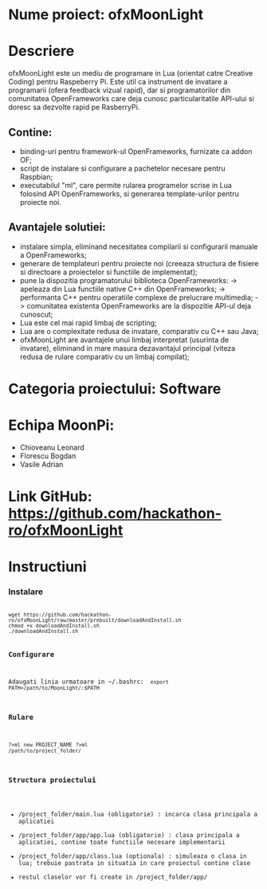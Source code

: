 # Nume proiect: ofxMoonLight 

# Descriere

ofxMoonLight este un mediu de programare in Lua (orientat catre Creative Coding) pentru Raspeberry Pi. 
Este util ca instrument de invatare a programarii (ofera feedback vizual rapid), dar si programatorilor din comunitatea OpenFrameworks care deja cunosc particularitatile
API-ului si doresc sa dezvolte rapid pe RasberryPi.

## Contine: 
- binding-uri pentru framework-ul OpenFrameworks, furnizate ca addon OF;
- script de instalare si configurare a pachetelor necesare pentru Raspbian;
- executabilul "ml", care permite rularea programelor scrise in Lua folosind API OpenFrameworks, si generarea template-urilor pentru proiecte noi.

## Avantajele solutiei:
- instalare simpla, eliminand necesitatea compilarii si configurarii manuale a OpenFrameworks;
- generare de templateuri pentru proiecte noi (creeaza structura de fisiere si directoare a proiectelor si functiile de implementat);
- pune la dispozitia programatorului biblioteca OpenFrameworks:
	-> apeleaza din Lua functiile native C++ din OpenFrameworks;
	-> performanta C++ pentru operatiile complexe de prelucrare multimedia;
	-> comunitatea existenta OpenFrameworks are la dispozitie API-ul deja cunoscut;
- Lua este cel mai rapid limbaj de scripting;
- Lua are o complexitate redusa de invatare, comparativ cu C++ sau Java;
- ofxMoonLight are avantajele unui limbaj interpretat (usurinta de invatare), eliminand in mare masura dezavantajul principal (viteza redusa de rulare comparativ cu un limbaj compilat);

# Categoria proiectului: Software 

# Echipa MoonPi: 
- Chioveanu Leonard
- Florescu Bogdan
- Vasile Adrian 

# Link GitHub: https://github.com/hackathon-ro/ofxMoonLight

# Instructiuni

### Instalare
<code> 
<code>wget https://github.com/hackathon-ro/ofxMoonLight/raw/master/prebuilt/downloadAndInstall.sh </code>
<code>chmod +x downloadAndInstall.sh</code>
<code>./downloadAndInstall.sh</code>


### Configurare
Adaugati linia urmatoare in ~/.bashrc:
<code> export PATH=/path/to/MoonLight/:$PATH </code>

### Rulare
<code>?>ml new PROJECT_NAME</code>
<code>?>ml /path/to/project_folder/</code>

### Structura proiectului
- /project_folder/main.lua (obligatorie) : incarca clasa principala a aplicatiei
- /project_folder/app/app.lua (obligatorie) : clasa principala a aplicatiei, contine toate functiile necesare implementarii
- /project_folder/app/class.lua (optionala) : simuleaza o clasa in lua; trebuie pastrata in situatia in care proiectul contine clase
- restul claselor vor fi create in /project_folder/app/